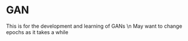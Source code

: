 # GAN
This is for the development and learning of GANs \n
May want to change epochs as it takes a while 
